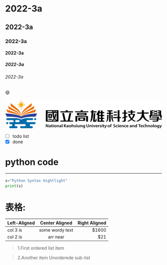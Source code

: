 # 2022-3a
## 2022-3a
### 2022-3a
#### 2022-3a
##### 2022-3a
###### 2022-3a
😄

![nkust.png](nkust.png "nkust")
- [ ] todo list
- [x] done

# python code
---
```python
s="Python Syntax Hightlight"
print(s)
```

# 表格:
| Left-Aligned | Center Aligned | Right Aligned |
| :----------- |:--------------:| -----:|
| col 3 is     |some wordy text | $1600 |
| col 2 is     |arr near        |   $21 |

> 1.First ordered list item
 
> 2.Another item
>Unorderede sub-list
>
